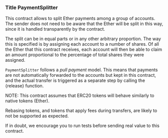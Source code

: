 ### Title PaymentSplitter

This contract allows to split Ether payments among a group of accounts. The sender does not need to be aware that the Ether will be split in this way, since it is handled transparently by the contract.

The split can be in equal parts or in any other arbitrary proportion. The way this is specified is by assigning each account to a number of shares. Of all the Ether that this contract receives, each account will then be able to claim an amount proportional to the percentage of total shares they were assigned.

`PaymentSplitter` follows a _pull payment_ model. This means that payments are not automatically forwarded to the accounts but kept in this contract, and the actual transfer is triggered as a separate step by calling the {release} function.

NOTE: This contract assumes that ERC20 tokens will behave similarly to native tokens (Ether).

Rebasing tokens, and tokens that apply fees during transfers, are likely to not be supported as expected.

If in doubt, we encourage you to run tests before sending real value to this contract.
